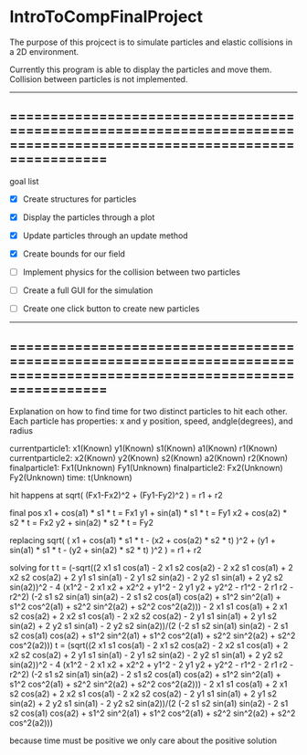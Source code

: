 # IntroToCompFinalProject

The purpose of this projcect is to simulate particles and elastic collisions in a 2D environment.

Currently this program is able to display the particles and move them. Collision between particles is not implemented.

---------------------------------------------------------------------------------------------------------------------
=====================================================================================================================
---------------------------------------------------------------------------------------------------------------------

goal list
- [x] Create structures for particles
- [x] Display the particles through a plot
- [x] Update particles through an update method
- [x] Create bounds for our field
- [ ] Implement physics for the collision between two particles
- [ ] Create a full GUI for the simulation
- [ ] Create one click button to create new particles




---------------------------------------------------------------------------------------------------------------------
=====================================================================================================================
---------------------------------------------------------------------------------------------------------------------

Explanation on how to find time for two distinct particles to hit each other. Each particle has properties: x and y position, speed, andgle(degrees), and radius

currentparticle1:	x1(Known)	y1(Known)	s1(Known)	a1(Known)	r1(Known)
currentparticle2:	x2(Known)	y2(Known)	s2(Known)	a2(Known)	r2(Known)
finalparticle1:		Fx1(Unknown)	Fy1(Unknown)
finalparticle2:		Fx2(Unknown)	Fy2(Unknown)
time:			t(Unknown)


hit happens at
sqrt( (Fx1-Fx2)^2 + (Fy1-Fy2)^2 ) = r1 + r2

final pos
x1 + cos(a1) * s1 * t = Fx1
y1 + sin(a1) * s1 * t = Fy1
x2 + cos(a2) * s2 * t = Fx2
y2 + sin(a2) * s2 * t = Fy2

replacing
sqrt( ( x1 + cos(a1) * s1 * t - (x2 + cos(a2) * s2 * t) )^2 + (y1 + sin(a1) * s1 * t - (y2 + sin(a2) * s2 * t) )^2 ) = r1 + r2

solving for t
t = (-sqrt((2 x1 s1 cos(a1) - 2 x1 s2 cos(a2) - 2 x2 s1 cos(a1) + 2 x2 s2 cos(a2) + 2 y1 s1 sin(a1) - 2 y1 s2 sin(a2) - 2 y2 s1 sin(a1) + 2 y2 s2 sin(a2))^2 - 4 (x1^2 - 2 x1 x2 + x2^2 + y1^2 - 2 y1 y2 + y2^2 - r1^2 - 2 r1 r2 - r2^2) (-2 s1 s2 sin(a1) sin(a2) - 2 s1 s2 cos(a1) cos(a2) + s1^2 sin^2(a1) + s1^2 cos^2(a1) + s2^2 sin^2(a2) + s2^2 cos^2(a2))) - 2 x1 s1 cos(a1) + 2 x1 s2 cos(a2) + 2 x2 s1 cos(a1) - 2 x2 s2 cos(a2) - 2 y1 s1 sin(a1) + 2 y1 s2 sin(a2) + 2 y2 s1 sin(a1) - 2 y2 s2 sin(a2))/(2 (-2 s1 s2 sin(a1) sin(a2) - 2 s1 s2 cos(a1) cos(a2) + s1^2 sin^2(a1) + s1^2 cos^2(a1) + s2^2 sin^2(a2) + s2^2 cos^2(a2)))
t = (sqrt((2 x1 s1 cos(a1) - 2 x1 s2 cos(a2) - 2 x2 s1 cos(a1) + 2 x2 s2 cos(a2) + 2 y1 s1 sin(a1) - 2 y1 s2 sin(a2) - 2 y2 s1 sin(a1) + 2 y2 s2 sin(a2))^2 - 4 (x1^2 - 2 x1 x2 + x2^2 + y1^2 - 2 y1 y2 + y2^2 - r1^2 - 2 r1 r2 - r2^2) (-2 s1 s2 sin(a1) sin(a2) - 2 s1 s2 cos(a1) cos(a2) + s1^2 sin^2(a1) + s1^2 cos^2(a1) + s2^2 sin^2(a2) + s2^2 cos^2(a2))) - 2 x1 s1 cos(a1) + 2 x1 s2 cos(a2) + 2 x2 s1 cos(a1) - 2 x2 s2 cos(a2) - 2 y1 s1 sin(a1) + 2 y1 s2 sin(a2) + 2 y2 s1 sin(a1) - 2 y2 s2 sin(a2))/(2 (-2 s1 s2 sin(a1) sin(a2) - 2 s1 s2 cos(a1) cos(a2) + s1^2 sin^2(a1) + s1^2 cos^2(a1) + s2^2 sin^2(a2) + s2^2 cos^2(a2)))

because time must be positive we only care about the positive solution
